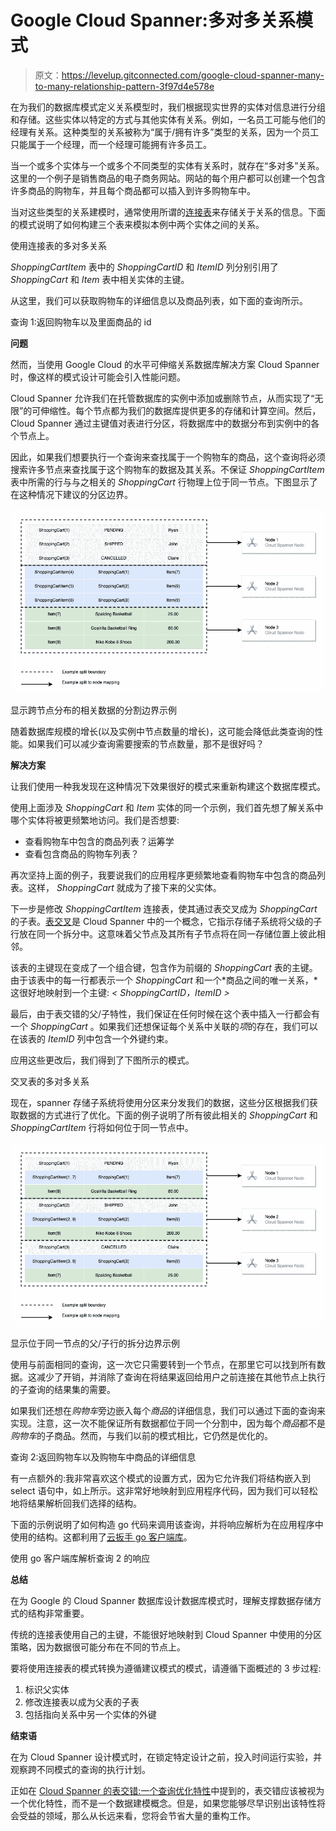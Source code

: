 # Google Cloud Spanner:多对多关系模式

> 原文：<https://levelup.gitconnected.com/google-cloud-spanner-many-to-many-relationship-pattern-3f97d4e578e>

在为我们的数据库模式定义关系模型时，我们根据现实世界的实体对信息进行分组和存储。这些实体以特定的方式与其他实体有关系。例如，一名员工可能与他们的经理有关系。这种类型的关系被称为“属于/拥有许多”类型的关系，因为一个员工只能属于一个经理，而一个经理可能拥有许多员工。

当一个或多个实体与一个或多个不同类型的实体有关系时，就存在“多对多”关系。这里的一个例子是销售商品的电子商务网站。网站的每个用户都可以创建一个包含许多商品的购物车，并且每个商品都可以插入到许多购物车中。

当对这些类型的关系建模时，通常使用所谓的[连接表](https://learn.co/lessons/sql-join-tables-readme)来存储关于关系的信息。下面的模式说明了如何构建三个表来模拟本例中两个实体之间的关系。

使用连接表的多对多关系

*ShoppingCartItem* 表中的 *ShoppingCartID* 和 *ItemID* 列分别引用了 *ShoppingCart* 和 *Item* 表中相关实体的主键。

从这里，我们可以获取购物车的详细信息以及商品列表，如下面的查询所示。

查询 1:返回购物车以及里面商品的 id

**问题**

然而，当使用 Google Cloud 的水平可伸缩关系数据库解决方案 Cloud Spanner 时，像这样的模式设计可能会引入性能问题。

Cloud Spanner 允许我们在托管数据库的实例中添加或删除节点，从而实现了“无限”的可伸缩性。每个节点都为我们的数据库提供更多的存储和计算空间。然后，Cloud Spanner 通过主键值对表进行分区，将数据库中的数据分布到实例中的各个节点上。

因此，如果我们想要执行一个查询来查找属于一个购物车的商品，这个查询将必须搜索许多节点来查找属于这个购物车的数据及其关系。不保证 *ShoppingCartItem* 表中所需的行与与之相关的 *ShoppingCart* 行物理上位于同一节点。下图显示了在这种情况下建议的分区边界。

![](img/9a5d54e999cfc817c182c577181d8978.png)

显示跨节点分布的相关数据的分割边界示例

随着数据库规模的增长(以及实例中节点数量的增长)，这可能会降低此类查询的性能。如果我们可以减少查询需要搜索的节点数量，那不是很好吗？

**解决方案**

让我们使用一种我发现在这种情况下效果很好的模式来重新构建这个数据库模式。

使用上面涉及 *ShoppingCart* 和 *Item* 实体的同一个示例，我们首先想了解关系中哪个实体将被更频繁地访问。我们是否想要:

*   查看购物车中包含的商品列表？运筹学
*   查看包含商品的购物车列表？

再次坚持上面的例子，我要说我们的应用程序更频繁地查看购物车中包含的商品列表。这样， *ShoppingCart* 就成为了接下来的父实体。

下一步是修改 *ShoppingCartItem* 连接表，使其通过表交叉成为 *ShoppingCart* 的子表。[表交叉](https://cloud.google.com/spanner/docs/schema-and-data-model)是 Cloud Spanner 中的一个概念，它指示存储子系统将父级的子行放在同一个拆分中。这意味着父节点及其所有子节点将在同一存储位置上彼此相邻。

该表的主键现在变成了一个组合键，包含作为前缀的 *ShoppingCart* 表的主键。由于该表中的每一行都表示一个 *ShoppingCart* 和一个*商品之间的唯一关系，*这很好地映射到一个主键: *< ShoppingCartID，ItemID >*

最后，由于表交错的父/子特性，我们保证在任何时候在这个表中插入一行都会有一个 *ShoppingCart* 。如果我们还想保证每个关系中关联的*项*的存在，我们可以在该表的 *ItemID* 列中包含一个外键约束。

应用这些更改后，我们得到了下图所示的模式。

交叉表的多对多关系

现在，spanner 存储子系统将使用分区来分发我们的数据，这些分区根据我们获取数据的方式进行了优化。下面的例子说明了所有彼此相关的 *ShoppingCart* 和 *ShoppingCartItem* 行将如何位于同一节点中。

![](img/025068ba532bfc539c810477b4ca64f4.png)

显示位于同一节点的父/子行的拆分边界示例

使用与前面相同的查询，这一次它只需要转到一个节点，在那里它可以找到所有数据。这减少了开销，并消除了查询在将结果返回给用户之前连接在其他节点上执行的子查询的结果集的需要。

如果我们还想在*购物车*旁边嵌入每个*商品*的详细信息，我们可以通过下面的查询来实现。注意，这一次不能保证所有数据都位于同一个分割中，因为每个*商品*都不是*购物车*的子商品。然而，与我们以前的模式相比，它仍然是优化的。

查询 2:返回购物车以及购物车中商品的详细信息

有一点额外的:我非常喜欢这个模式的设置方式，因为它允许我们将结构嵌入到 select 语句中，如上所示。这非常好地映射到应用程序代码，因为我们可以轻松地将结果解析回我们选择的结构。

下面的示例说明了如何构造 go 代码来调用该查询，并将响应解析为在应用程序中使用的结构。这都利用了[云扳手 go 客户端库](https://pkg.go.dev/cloud.google.com/go/spanner)。

使用 go 客户端库解析查询 2 的响应

**总结**

在为 Google 的 Cloud Spanner 数据库设计数据库模式时，理解支撑数据存储方式的结构非常重要。

传统的连接表使用自己的主键，不能很好地映射到 Cloud Spanner 中使用的分区策略，因为数据很可能分布在不同的节点上。

要将使用连接表的模式转换为遵循建议模式的模式，请遵循下面概述的 3 步过程:

1.  标识父实体
2.  修改连接表以成为父表的子表
3.  包括指向关系中另一个实体的外键

**结束语**

在为 Cloud Spanner 设计模式时，在锁定特定设计之前，投入时间运行实验，并观察跨不同模式的查询的执行计划。

正如在 [Cloud Spanner 的表交错:一个查询优化特性](https://medium.com/google-cloud/cloud-spanners-table-interleaving-a-query-optimization-feature-b8a87059da16)中提到的，表交错应该被视为一个优化特性，而不是一个数据建模概念。但是，如果您能够尽早识别出该特性将会受益的领域，那么从长远来看，您将会节省大量的重构工作。